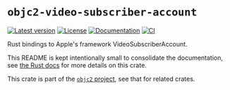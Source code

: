 # `objc2-video-subscriber-account`

[![Latest version](https://badgen.net/crates/v/objc2-video-subscriber-account)](https://crates.io/crates/objc2-video-subscriber-account)
[![License](https://badgen.net/badge/license/Zlib%20OR%20Apache-2.0%20OR%20MIT/blue)](../../LICENSE.md)
[![Documentation](https://docs.rs/objc2-video-subscriber-account/badge.svg)](https://docs.rs/objc2-video-subscriber-account/)
[![CI](https://github.com/madsmtm/objc2/actions/workflows/ci.yml/badge.svg)](https://github.com/madsmtm/objc2/actions/workflows/ci.yml)

Rust bindings to Apple's framework VideoSubscriberAccount.

This README is kept intentionally small to consolidate the documentation, see
[the Rust docs](https://docs.rs/objc2-video-subscriber-account/) for more details on this crate.

This crate is part of the [`objc2` project](https://github.com/madsmtm/objc2),
see that for related crates.
